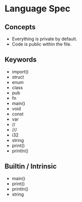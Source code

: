 # Language Spec

## Concepts
- Everything is private by default.
- Code is public within the file.

## Keywords
- import()
- struct
- enum
- class
- pub
- fn
- main()
- void
- const
- var
- //
- ///
- i32
- string
- print()
- println()

## Builtin / Intrinsic
- main()
- print()
- println()
- string
